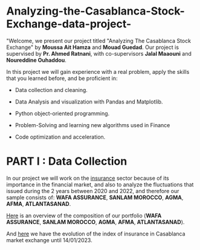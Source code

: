 # Analyzing-the-Casablanca-Stock-Exchange-data-project-


"Welcome,  we present our project titled "Analyzing The Casablanca Stock Exchange" 
by **Moussa Ait Hamza** and **Mouad Guedad**. Our project is supervised by **Pr. Ahmed Ratnani**, 
with co-supervisors **Jalal Maaouni** and **Noureddine Ouhaddou**. 


In this project we will gain experience with a real problem, apply the skills that you learned before, and be
proficient in:

- Data collection and cleaning.


- Data Analysis and visualization with Pandas and Matplotlib.


- Python object-oriented programming.


- Problem-Solving and learning new algorithms used in Finance


- Code optimization and acceleration.

# PART I : Data Collection 

In our project we will work on the [insurance](https://www.casablanca-bourse.com/bourseweb/indice-composition.aspx?codeIndice=ASSUR&Cat=22&IdLink=304) 
 sector because of its importance in the financial market,
and also to analyze the fluctuations that issued during the 2 years between 2020 and 2022, 
and therefore our sample consists of: **WAFA ASSURANCE**, **SANLAM MOROCCO**,  **AGMA**,  **AFMA**,  **ATLANTASANAD**. 

[Here](https://www.casablanca-bourse.com/bourseweb/indice-composition.aspx?codeIndice=ASSUR&Cat=22&IdLink=304) is an overview of the composition of our portfolio (**WAFA ASSURANCE**, **SANLAM MOROCCO**,  **AGMA**,  **AFMA**,  **ATLANTASANAD**).

And [here](https://www.casablanca-bourse.com/bourseweb/indice-composition.aspx?codeIndice=ASSUR&Cat=22&IdLink=304) we have the evolution of the index of insurance in Casablanca market exchange until 14/01/2023.



